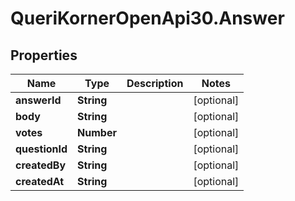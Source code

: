 # QueriKornerOpenApi30.Answer

## Properties
Name | Type | Description | Notes
------------ | ------------- | ------------- | -------------
**answerId** | **String** |  | [optional] 
**body** | **String** |  | [optional] 
**votes** | **Number** |  | [optional] 
**questionId** | **String** |  | [optional] 
**createdBy** | **String** |  | [optional] 
**createdAt** | **String** |  | [optional] 
